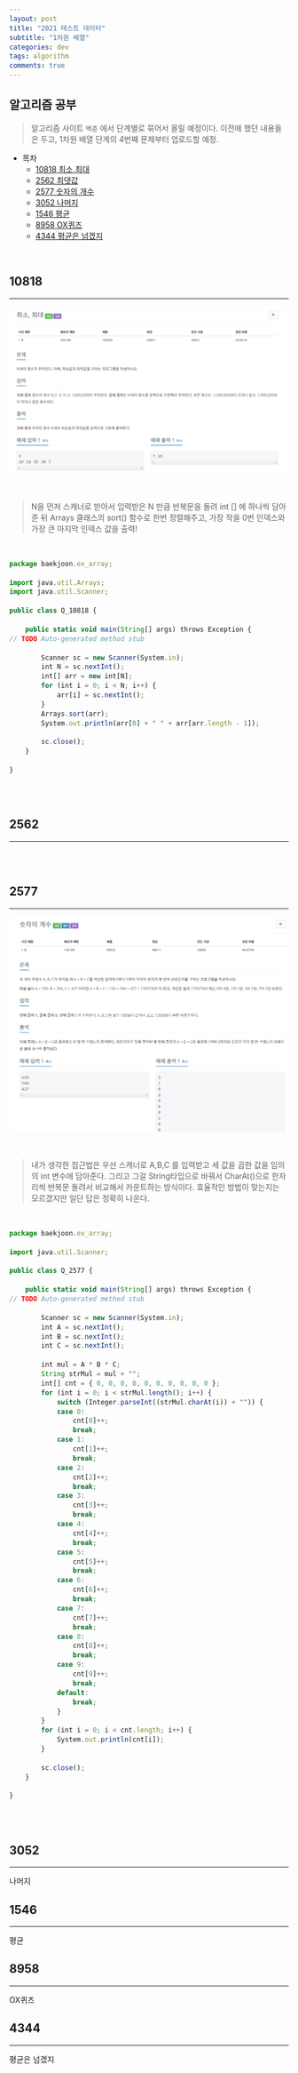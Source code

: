 ```yaml
---
layout: post
title: "2021 테스트 데이터"
subtitle: "1차원 배열"
categories: dev
tags: algorithm
comments: true
---
```


## 알고리즘 공부

> 알고리즘 사이트 `백준` 에서 단계별로 묶어서 올릴 예정이다. 이전에 했던 내용들은 두고, 1차원 배열 단계의 4번째 문제부터 업로드할 예정.

- 목차
  - [10818 최소,최대](#10818)
  - [2562 최댓값](#2562)
  - [2577 숫자의 개수](#2577)
  - [3052 나머지](#3052)
  - [1546 평균](#1546)
  - [8958 OX퀴즈](#8958)
  - [4344 평균은 넘겠지](#4344)

<br/>

## 10818

---

![ALTER TEXT](/assets/img/dev/algorithm/2021-04-04-dev-algorithm-1.png)

<br/>

> N을 먼저 스캐너로 받아서 입력받은 N 만큼 반복문을 돌려 int [] 에 하나씩 담아준 뒤 Arrays 클래스의 sort() 함수로 한번 정렬해주고, 가장 작을 0번 인덱스와 가장 큰 마지막 인덱스 값을 출력!

<br/>

```jsx
package baekjoon.ex_array;

import java.util.Arrays;
import java.util.Scanner;

public class Q_10818 {

	public static void main(String[] args) throws Exception {
// TODO Auto-generated method stub

		Scanner sc = new Scanner(System.in);
		int N = sc.nextInt();
		int[] arr = new int[N];
		for (int i = 0; i < N; i++) {
			arr[i] = sc.nextInt();
		}
		Arrays.sort(arr);
		System.out.println(arr[0] + " " + arr[arr.length - 1]);

		sc.close();
	}

}
```

<br/><br/>

## 2562

---

<br/><br/>

## 2577

---

![ALTER TEXT](/assets/img/dev/algorithm/2021-04-04-dev-algorithm-2.png)

<br/>

> 내가 생각한 접근법은 우선 스캐너로 A,B,C 를 입력받고 세 값을 곱한 값을 임의의 int 변수에 담아준다. 그리고 그걸 String타입으로 바꿔서 CharAt()으로 한자리씩 반복문 돌려서 비교해서 카운트하는 방식이다. 효율적인 방법이 맞는지는 모르겠지만 일단 답은 정확히 나온다.

<br/>

```jsx
package baekjoon.ex_array;

import java.util.Scanner;

public class Q_2577 {

	public static void main(String[] args) throws Exception {
// TODO Auto-generated method stub

		Scanner sc = new Scanner(System.in);
		int A = sc.nextInt();
		int B = sc.nextInt();
		int C = sc.nextInt();

		int mul = A * B * C;
		String strMul = mul + "";
		int[] cnt = { 0, 0, 0, 0, 0, 0, 0, 0, 0, 0 };
		for (int i = 0; i < strMul.length(); i++) {
			switch (Integer.parseInt((strMul.charAt(i)) + "")) {
			case 0:
				cnt[0]++;
				break;
			case 1:
				cnt[1]++;
				break;
			case 2:
				cnt[2]++;
				break;
			case 3:
				cnt[3]++;
				break;
			case 4:
				cnt[4]++;
				break;
			case 5:
				cnt[5]++;
				break;
			case 6:
				cnt[6]++;
				break;
			case 7:
				cnt[7]++;
				break;
			case 8:
				cnt[8]++;
				break;
			case 9:
				cnt[9]++;
				break;
			default:
				break;
			}
		}
		for (int i = 0; i < cnt.length; i++) {
			System.out.println(cnt[i]);
		}

		sc.close();
	}

}
```

<br/><br/>

## 3052

---

나머지

## 1546

---

평균

## 8958

---

OX퀴즈

## 4344

---

평균은 넘겠지
